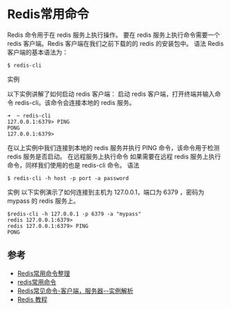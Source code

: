 # Redis常用命令

Redis 命令用于在 redis 服务上执行操作。
要在 redis 服务上执行命令需要一个 redis 客户端。Redis 客户端在我们之前下载的的 redis 的安装包中。
语法
Redis 客户端的基本语法为：

```
$ redis-cli
```
实例

以下实例讲解了如何启动 redis 客户端：
启动 redis 客户端，打开终端并输入命令 redis-cli。该命令会连接本地的 redis 服务。

```
➜  ~ redis-cli
127.0.0.1:6379> PING
PONG
127.0.0.1:6379>
```

在以上实例中我们连接到本地的 redis 服务并执行 PING 命令，该命令用于检测 redis 服务是否启动。
在远程服务上执行命令
如果需要在远程 redis 服务上执行命令，同样我们使用的也是 redis-cli 命令。
语法
```
$ redis-cli -h host -p port -a password
```
实例
以下实例演示了如何连接到主机为 127.0.0.1，端口为 6379 ，密码为 mypass 的 redis 服务上。
```
$redis-cli -h 127.0.0.1 -p 6379 -a "mypass"
redis 127.0.0.1:6379>
redis 127.0.0.1:6379> PING
PONG
```
## 参考

- [Redis常用命令整理](https://www.cnblogs.com/kevinws/p/6281395.html)
- [redis常用命令](https://www.cnblogs.com/themost/p/8464490.html)
- [Redis常见命令-客户端，服务器--实例解析](https://blog.csdn.net/basycia/article/details/52176093)
- [Redis 教程](http://www.runoob.com/redis/redis-tutorial.html)
